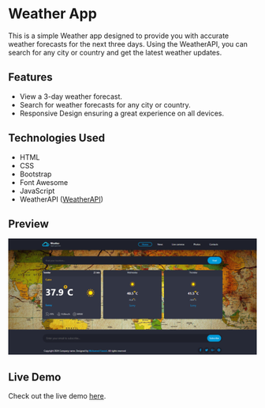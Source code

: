 # Weather App

This is a simple Weather app designed to provide you with accurate weather forecasts for the next three days. Using the WeatherAPI, you can search for any city or country and get the latest weather updates.

## Features

- View a 3-day weather forecast.
- Search for weather forecasts for any city or country.
- Responsive Design ensuring a great experience on all devices.

## Technologies Used

- HTML
- CSS
- Bootstrap
- Font Awesome
- JavaScript
- WeatherAPI ([WeatherAPI](https://api.weatherapi.com/v1/forecast.json?key=963d2d3998b64b82ae8115926241805&q=07112&days=7))

## Preview

![Preview Image 1](preview/preview1.png)

## Live Demo

Check out the live demo [here](https://mohammed-fawzzi.github.io/Weather-App/).
